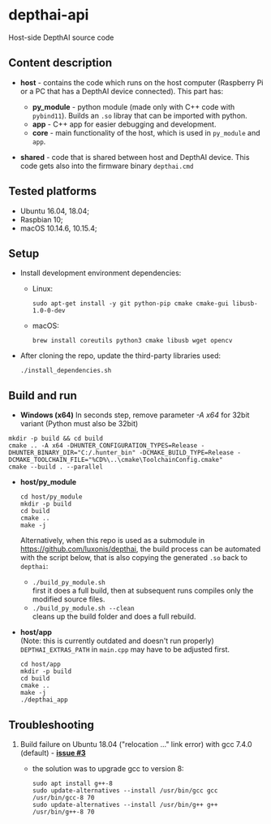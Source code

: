 # depthai-api

Host-side DepthAI source code

## Content description

- **host** - contains the code which runs on the host computer (Raspberry Pi or a PC that has a DepthAI device connected). This part has:

  - **py_module** - python module (made only with C++ code with `pybind11`). Builds an `.so` libray that can be imported with python.  
  - **app** - C++ app for easier debugging and development.  
  - **core** - main functionality of the host, which is used in `py_module` and `app`.  

- **shared** - code that is shared between host and DepthAI device. This code gets also into the firmware binary `depthai.cmd`  

## Tested platforms

- Ubuntu 16.04, 18.04;
- Raspbian 10;
- macOS 10.14.6, 10.15.4;

## Setup

- Install development environment dependencies:
  - Linux:

        sudo apt-get install -y git python-pip cmake cmake-gui libusb-1.0-0-dev
  - macOS:

        brew install coreutils python3 cmake libusb wget opencv

- After cloning the repo, update the third-party libraries used:

      ./install_dependencies.sh


## Build and run

- **Windows (x64)**
In seconds step, remove parameter *-A x64* for 32bit variant (Python must also be 32bit)
```
mkdir -p build && cd build
cmake .. -A x64 -DHUNTER_CONFIGURATION_TYPES=Release -DHUNTER_BINARY_DIR="C:/.hunter_bin" -DCMAKE_BUILD_TYPE=Release -DCMAKE_TOOLCHAIN_FILE="%CD%\..\cmake\ToolchainConfig.cmake"
cmake --build . --parallel
```

- **host/py_module**

      cd host/py_module
      mkdir -p build
      cd build
      cmake ..
      make -j
  Alternatively, when this repo is used as a submodule in https://github.com/luxonis/depthai, the build process can be automated with the script below, that is also copying the generated `.so` back to `depthai`:
  - `./build_py_module.sh`  
    first it does a full build, then at subsequent runs compiles only the modified source files.
  - `./build_py_module.sh --clean`  
    cleans up the build folder and does a full rebuild.


- **host/app**  
  (Note: this is currently outdated and doesn't run properly)  
  `DEPTHAI_EXTRAS_PATH` in `main.cpp` may have to be adjusted first.

      cd host/app
      mkdir -p build
      cd build
      cmake ..
      make -j
      ./depthai_app
      
      
## Troubleshooting

1. Build failure on Ubuntu 18.04 ("relocation ..." link error) with gcc 7.4.0 (default) - [**issue #3**](https://github.com/luxonis/depthai-api/issues/3)
   - the solution was to upgrade gcc to version 8:

         sudo apt install g++-8
         sudo update-alternatives --install /usr/bin/gcc gcc /usr/bin/gcc-8 70
         sudo update-alternatives --install /usr/bin/g++ g++ /usr/bin/g++-8 70

